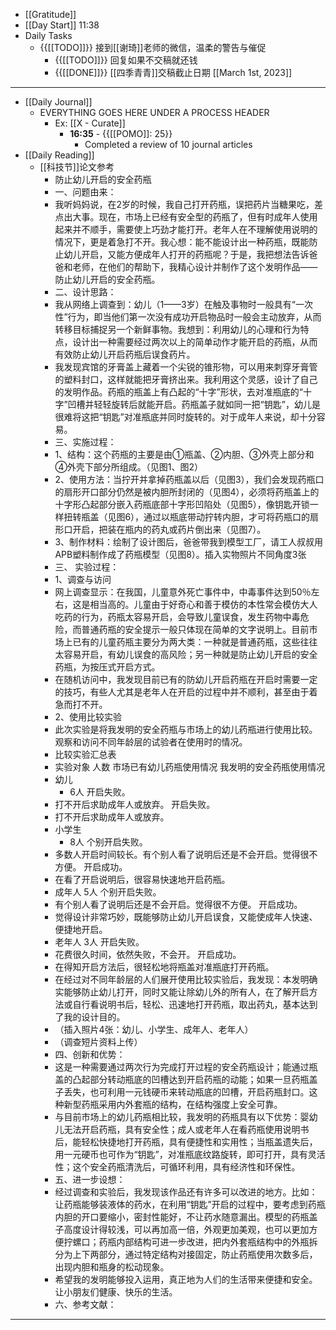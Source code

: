- [[Gratitude]]
- [[Day Start]] 11:38
- Daily Tasks
    - {{[[TODO]]}} 接到[[谢琦]]老师的微信，温柔的警告与催促
        - {{[[TODO]]}} 回复如果不交稿就还钱
        - {{[[DONE]]}} [[四季青青]]交稿截止日期 [[March 1st, 2023]]
- ---
- [[Daily Journal]] 
    - EVERYTHING GOES HERE UNDER A PROCESS HEADER
        - Ex: [[X - Curate]]
            - **16:35** - {{[[POMO]]: 25}}
                -  Completed a review of 10 journal articles
- [[Daily Reading]]
    - [[科技节]]论文参考
        - 防止幼儿开启的安全药瓶
        - 一、问题由来：
        - 我听妈妈说，在2岁的时候，我自己打开药瓶，误把药片当糖果吃，差点出大事。现在，市场上已经有安全型的药瓶了，但有时成年人使用起来并不顺手，需要使上巧劲才能打开。老年人在不理解使用说明的情况下，更是着急打不开。我心想：能不能设计出一种药瓶，既能防止幼儿开启，又能方便成年人打开的药瓶呢？于是，我把想法告诉爸爸和老师，在他们的帮助下，我精心设计并制作了这个发明作品——防止幼儿开启的安全药瓶。
        - 二、设计思路：
        - 我从网络上调查到：幼儿（1——3岁）在触及事物时一般具有“一次性”行为，即当他们第一次没有成功开启物品时一般会主动放弃，从而转移目标捕捉另一个新鲜事物。我想到：利用幼儿的心理和行为特点，设计出一种需要经过两次以上的简单动作才能开启的药瓶，从而有效防止幼儿开启药瓶后误食药片。
        - 我发现宾馆的牙膏盖上藏着一个尖锐的锥形物，可以用来刺穿牙膏管的塑料封口，这样就能把牙膏挤出来。我利用这个灵感，设计了自己的发明作品。药瓶的瓶盖上有凸起的“十字”形状，去对准瓶底的“十字”凹槽并轻轻旋转后就能开启。药瓶盖子就如同一把“钥匙”，幼儿是很难将这把“钥匙”对准瓶底并同时旋转的。对于成年人来说，却十分容易。
        - 三、实施过程：
        - 1、结构：这个药瓶的主要是由①瓶盖、②内胆、③外壳上部分和④外壳下部分所组成。（见图1、图2）
        - 2、使用方法：当拧开并拿掉药瓶盖以后（见图3），我们会发现药瓶口的扇形开口部分仍然是被内胆所封闭的（见图4），必须将药瓶盖上的十字形凸起部分嵌入药瓶底部十字形凹陷处（见图5），像钥匙开锁一样扭转瓶盖（见图6），通过以瓶底带动拧转内胆，才可将药瓶口的扇形口开启，把装在瓶内的药丸或药片倒出来（见图7）。
        - 3、制作材料：绘制了设计图后，爸爸带我到模型工厂，请工人叔叔用APB塑料制作成了药瓶模型（见图8）。插入实物照片不同角度3张
        - 三、  实验过程：
        - 1、调查与访问
        - 网上调查显示：在我国，儿童意外死亡事件中，中毒事件达到50％左右，这是相当高的。儿童由于好奇心和善于模仿的本性常会模仿大人吃药的行为，药瓶太容易开启，会导致儿童误食，发生药物中毒危险，而普通药瓶的安全提示一般只体现在简单的文字说明上。目前市场上已有的儿童药瓶主要分为两大类：一种就是普通药瓶，这些往往太容易开启，有幼儿误食的高风险；另一种就是防止幼儿开启的安全药瓶，为按压式开启方式。
        - 在随机访问中，我发现目前已有的防幼儿开启药瓶在开启时需要一定的技巧，有些人尤其是老年人在开启的过程中并不顺利，甚至由于着急而打不开。
        - 2、使用比较实验
        - 此次实验是将我发明的安全药瓶与市场上的幼儿药瓶进行使用比较。观察和访问不同年龄层的试验者在使用时的情况。
        - 比较实验汇总表
        - 实验对象	人数	市场已有幼儿药瓶使用情况	我发明的安全药瓶使用情况
        - 幼儿
            - 6人	开启失败。
        - 打不开后求助成年人或放弃。	开启失败。
        - 打不开后求助成年人或放弃。
        - 小学生
            - 8人	个别开启失败。
        - 多数人开启时间较长。有个别人看了说明后还是不会开启。觉得很不方便。	开启成功。
        - 在看了开启说明后，很容易快速地开启药瓶。
        - 成年人	5人	个别开启失败。
        - 有个别人看了说明后还是不会开启。觉得很不方便。	开启成功。
        - 觉得设计非常巧妙，既能够防止幼儿开启误食，又能使成年人快速、便捷地开启。
        - 老年人	3人	开启失败。
        - 花费很久时间，依然失败，不会开。	开启成功。
        - 在得知开启方法后，很轻松地将瓶盖对准瓶底打开药瓶。
        - 在经过对不同年龄层的人们展开使用比较实验后，我发现：本发明确实能够防止幼儿打开，同时又能让除幼儿外的所有人，在了解开启方法或自行看说明书后，轻松、迅速地打开药瓶，取出药丸，基本达到了我的设计目的。
        - （插入照片4张：幼儿、小学生、成年人、老年人）
        - （调查短片资料上传）
        - 四、创新和优势：
        - 这是一种需要通过两次行为完成打开过程的安全药瓶设计；能通过瓶盖的凸起部分转动瓶底的凹槽达到开启药瓶的动能；如果一旦药瓶盖子丢失，也可利用一元钱硬币来转动瓶底的凹槽，开启药瓶封口。这种新型药瓶采用内外套瓶的结构，在结构强度上安全可靠。
        - 与目前市场上的幼儿药瓶相比较，我发明的药瓶具有以下优势：婴幼儿无法开启药瓶，具有安全性；成人或老年人在看药瓶使用说明书后，能轻松快捷地打开药瓶，具有便捷性和实用性；当瓶盖遗失后，用一元硬币也可作为“钥匙”，对准瓶底纹路旋转，即可打开，具有灵活性；这个安全药瓶清洗后，可循环利用，具有经济性和环保性。
        - 五、进一步设想：
        - 经过调查和实验后，我发现该作品还有许多可以改进的地方。比如：让药瓶能够装液体的药水，在利用“钥匙”开启的过程中，要考虑到药瓶内胆的开口要缩小，密封性能好，不让药水随意漏出。模型的药瓶盖子高度设计得较浅，可以再加高一倍，外观更加美观，也可以更加方便拧螺口；药瓶内部结构可进一步改进，把内外套瓶结构中的外瓶拆分为上下两部分，通过特定结构对接固定，防止药瓶使用次数多后，出现内胆和瓶身的松动现象。
        - 希望我的发明能够投入运用，真正地为人们的生活带来便捷和安全。让小朋友们健康、快乐的生活。
        - 六、参考文献：
- ---
